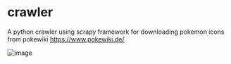 # crawler

A python crawler using scrapy framework for downloading pokemon icons from pokewiki https://www.pokewiki.de/

![image](https://github.com/zhang-weijie/crawler/assets/60659396/db07138f-4b69-497c-9a29-1f8ffcefb06c)
